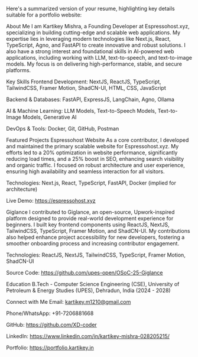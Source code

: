 Here's a summarized version of your resume, highlighting key details suitable for a portfolio website:

About Me
I am Kartikey Mishra, a Founding Developer at Espressohost.xyz, specializing in building cutting-edge and scalable web applications. My expertise lies in leveraging modern technologies like Next.js, React, TypeScript, Agno, and FastAPI to create innovative and robust solutions. I also have a strong interest and foundational skills in AI-powered web applications, including working with LLM, text-to-speech, and text-to-image models. My focus is on delivering high-performance, stable, and secure platforms.

Key Skills
Frontend Development: NextJS, ReactJS, TypeScript, TailwindCSS, Framer Motion, ShadCN-UI, HTML, CSS, JavaScript

Backend & Databases: FastAPI, ExpressJS, LangChain, Agno, Ollama

AI & Machine Learning: LLM Models, Text-to-Speech Models, Text-to-Image Models, Generative AI

DevOps & Tools: Docker, Git, GitHub, Postman

Featured Projects
Espressohost Website
As a core contributor, I developed and maintained the primary scalable website for Espressohost.xyz. My efforts led to a 20% optimization in website performance, significantly reducing load times, and a 25% boost in SEO, enhancing search visibility and organic traffic. I focused on robust architecture and user experience, ensuring high availability and seamless interaction for all visitors.

Technologies: Next.js, React, TypeScript, FastAPI, Docker (implied for architecture)

Live Demo: https://espressohost.xyz

Giglance
I contributed to Giglance, an open-source, Upwork-inspired platform designed to provide real-world development experience for beginners. I built key frontend components using ReactJS, NextJS, TailwindCSS, TypeScript, Framer Motion, and ShadCN-UI. My contributions also helped enhance project accessibility for new developers, fostering a smoother onboarding process and increasing contributor engagement.

Technologies: ReactJS, NextJS, TailwindCSS, TypeScript, Framer Motion, ShadCN-UI

Source Code: https://github.com/upes-open/OSoC-25-Giglance

Education
B.Tech - Computer Science Engineering (CSE), University of Petroleum & Energy Studies (UPES), Dehradun, India (2024 - 2028)

Connect with Me
Email: kartikey.m1210@gmail.com

Phone/WhatsApp: +91-7206881668

GitHub: https://github.com/XD-coder

LinkedIn: https://www.linkedin.com/in/kartikey-mishra-028205215/

Portfolio: https://portfolio.kartikey.in